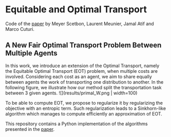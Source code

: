 # Equitable and Optimal Transport
Code of the [paper](https://arxiv.org/pdf/2006.07260.pdf) by Meyer Scetbon, Laurent Meunier, Jamal Atif and Marco Cuturi.

## A New Fair Optimal Transport Problem Between Multiple Agents
In this work, we introduce an extension of the Optimal Transport, namely the Equitable Optimal Transport (EOT) problem, when multiple costs are involved. Considering each cost as an agent, we aim to share equally between agents the work of transporting one distribution to another. In the following figure, we illustrate how our method split the transportation task between 3 given agents.
![](results/primal_W.png | width=100)

To be able to compute EOT, we propose to regularize it by regularizing the objective with an entropic term. Such regularization leads to a Sinkhorn-like algorithm which manages to compute efficiently an approximation of EOT. 

This repository contains a Python implementation of the algorithms presented in the [paper](https://arxiv.org/pdf/2006.07260.pdf).
